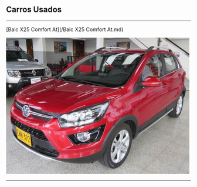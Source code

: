 ## Carros Usados


---
[Baic X25 Comfort At](/Baic X25 Comfort At.md)

<img src="images/Baic X25 Comfort At - 0.7906.jpg?raw=true"/>

---





